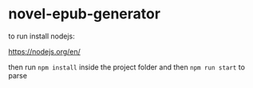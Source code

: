 # novel-epub-generator

to run install nodejs:

https://nodejs.org/en/

then run `npm install` inside the project folder and then `npm run start` to parse
